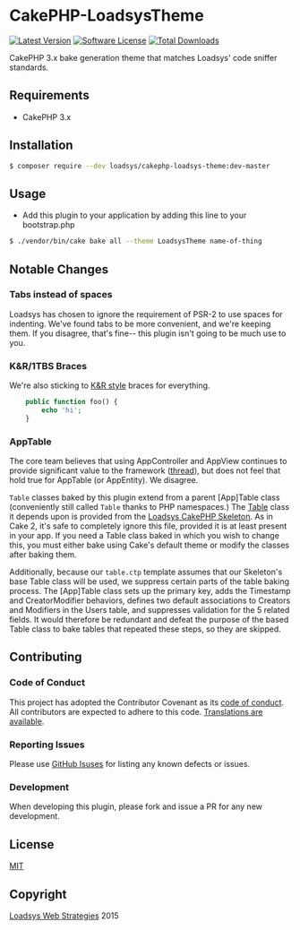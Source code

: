 # CakePHP-LoadsysTheme

[![Latest Version](https://img.shields.io/github/release/loadsys/CakePHP-LoadsysTheme.svg?style=flat-square)](https://github.com/loadsys/CakePHP-LoadsysTheme/releases)
[![Software License](https://img.shields.io/badge/license-MIT-brightgreen.svg?style=flat-square)](LICENSE.md)
[![Total Downloads](https://img.shields.io/packagist/dt/loadsys/cakephp-loadsys-theme.svg?style=flat-square)](https://packagist.org/packages/loadsys/cakephp-loadsys-theme)

<!--
[![Build Status](https://travis-ci.org/loadsys/CakePHP-LoadsysTheme.svg?branch=master&style=flat-square)](https://travis-ci.org/loadsys/CakePHP-LoadsysTheme)
[![Coverage Status](https://coveralls.io/repos/loadsys/CakePHP-LoadsysTheme/badge.svg)](https://coveralls.io/r/loadsys/CakePHP-LoadsysTheme)
-->

CakePHP 3.x bake generation theme that matches Loadsys' code sniffer standards.


## Requirements

* CakePHP 3.x


## Installation

````bash
$ composer require --dev loadsys/cakephp-loadsys-theme:dev-master
````


## Usage

* Add this plugin to your application by adding this line to your bootstrap.php

````bash
$ ./vendor/bin/cake bake all --theme LoadsysTheme name-of-thing
````

## Notable Changes

### Tabs instead of spaces

Loadsys has chosen to ignore the requirement of PSR-2 to use spaces for indenting. We've found tabs to be more convenient, and we're keeping them. If you disagree, that's fine-- this plugin isn't going to be much use to you.

### K&R/1TBS Braces

We're also sticking to [K&R style](https://en.wikipedia.org/wiki/Indent_style#K.26R_style) braces for everything.

```php
	public function foo() {
		echo 'hi';
	}
```

### AppTable

The core team believes that using AppController and AppView continues to provide significant value to the framework ([thread](https://github.com/cakephp/cakephp/issues/4421#issuecomment-53759646)), but does not feel that hold true for AppTable (or AppEntity). We disagree.

`Table` classes baked by this plugin extend from a parent [App]Table class (conveniently still called `Table` thanks to PHP namespaces.) The [Table](https://github.com/loadsys/CakePHP-Skeleton/tree/master/src/Model/Table/Table.php) class it depends upon is provided from the [Loadsys CakePHP Skeleton](https://github.com/loadsys/CakePHP-Skeleton). As in Cake 2, it's safe to completely ignore this file, provided it is at least present in your app. If you need a Table class baked in which you wish to change this, you must either bake using Cake's default theme or modify the classes after baking them.

Additionally, because our `table.ctp` template assumes that our Skeleton's base Table class will be used, we suppress certain parts of the table baking process. The [App]Table class sets up the primary key, adds the Timestamp and CreatorModifier behaviors, defines two default associations to Creators and Modifiers in the Users table, and suppresses validation for the 5 related fields. It would therefore be redundant and defeat the purpose of the based Table class to bake tables that repeated these steps, so they are skipped.


## Contributing

### Code of Conduct

This project has adopted the Contributor Covenant as its [code of conduct](CODE_OF_CONDUCT.md). All contributors are expected to adhere to this code. [Translations are available](http://contributor-covenant.org/).

### Reporting Issues

Please use [GitHub Isuses](https://github.com/loadsys/CakePHP-LoadsysTheme/issues) for listing any known defects or issues.

### Development

When developing this plugin, please fork and issue a PR for any new development.


## License ##

[MIT](https://github.com/loadsys/CakePHP-LoadsysTheme/blob/master/LICENSE.md)


## Copyright ##

[Loadsys Web Strategies](http://www.loadsys.com) 2015
